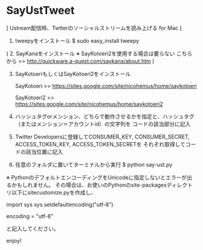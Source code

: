 SayUstTweet
===========

[ Ustream配信時、Twtterのソーシャルストリームを読み上げる for Mac ]

1. tweepyをインストール
   $ sudo easy_install tweepy

( 2. SayKanaをインストール ※ SayKotoeri2を使用する場合は要らない
   こちらから >> http://quickware.a-quest.com/saykana/about.htm )

3. SayKotoeriもしくはSayKotoeri2をインストール

   SayKotoeri >> https://sites.google.com/site/nicohemus/home/saykotoeri
   
   SayKotoeri2 >> https://sites.google.com/site/nicohemus/home/saykotoeri2


4. ハッシュタグorメンション、どちらで動作させるかを指定と、ハッシュタグ（またはメンション＝アカウントid）の文字列を
   コードの該当部分に記入

5. Twitter Developersに登録してCONSUMER_KEY, CONSUMER_SECRET, ACCESS_TOKEN_KEY, ACCESS_TOKEN_SECRETを
   それぞれ取得してコードの該当位置に記入

6. 任意のフォルダに置いてターミナルから実行
   $ python say-ust.py

※ PythonのデフォルトエンコーディングをUnicodeに指定しないとエラーが出るかもしれません。
   その場合は、お使いのPythonのsite-packagesディレクトリ以下にsitecustomize.pyを作成し、
   
   
   import sys
   sys.setdefaultencoding("utf-8")

   encoding = "utf-8"
   
   と記入してください。



enjoy!
